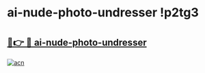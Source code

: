 # ai-nude-photo-undresser !p2tg3

# <h2><a href="https://n6xy12.esa.edu.pl?title=ai-nude-photo-undresser&ref=p2tg3">🔗👉 🔴 ai-nude-photo-undresser</a></h2>

[![acn](https://github.com/user-attachments/assets/0f9c940e-d8b0-45ae-aac7-cd30a18b3e1c)](https://n6xy12.esa.edu.pl?title=ai-nude-photo-undresser&ref=p2tg3)

